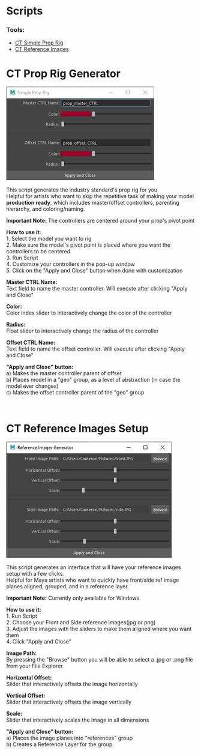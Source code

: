<p></p>
<div>
    <h1> Scripts </h1>
    <h3><b>Tools:</b></h3>
    <ul>
        <li><a href="#-ct-prop-rig-generator">CT Simple Prop Rig</a></li>
        <li><a href="#-ct-reference-images-setup">CT Reference Images</a></li>
    </ul>
</div>
<div>
    <!-- CT Prop Rig Generator -->
    <h1> CT Prop Rig Generator</h1>
    <img src="./media/ct_ui_prop_rig_generator.JPG" alt="CT Prop Rig Generator GUI">
    <p>This script generates the industry standard's prop rig for you<br>Helpful for artists who want to skip the repetitive task 
    of making your model <b>production ready</b>, which includes master/offset controllers, parenting hierarchy, and coloring/naming.</p>
    <p><b>Important Note: </b> The controllers are centered around your prop's pivot point</p>
    <p><b>How to use it:</b>
    <br>1. Select the model you want to rig
    <br>2. Make sure the model's pivot point is placed where you want the controllers to be centered
    <br>3. Run Script
    <br>4. Customize your controllers in the pop-up window
    <br>5. Click on the "Apply and Close" button when done with customization</p>
    <p><b>Master CTRL Name: </b><br>Text field to name the master controller. Will execute after clicking "Apply and Close"</p>
    <p><b>Color: </b><br>Color index slider to interactively change the color of the controller</p>
    <p><b>Radius: </b><br>Float slider to interactively change the radius of the controller</p>
    <p><b>Offset CTRL Name: </b><br>Text field to name the offset controller. Will execute after clicking "Apply and Close"</p>
    <p><b>"Apply and Close" button: </b>
    <br>a) Makes the master controller parent of offset
    <br>b) Places model in a "geo" group, as a level of abstraction (in case the model ever changes)
    <br>c) Makes the offset controller parent of the "geo" group </p>
    <br>
    <!-- CT Reference Images Setup -->
    <h1> CT Reference Images Setup</h1>
    <img src="./media/ct_ui_reference_images_generator.JPG" alt="CT Reference Images GUI">
    <p>This script generates an interface that will have your reference images setup with a few clicks. <br>Helpful for Maya artists who want to quickly have front/side ref image planes aligned, grouped, and in a reference layer.</p>
    <p><b>Important Note:</b> Currently only available for Windows.</p>
    <p><b>How to use it:</b>
    <br>1. Run Script
    <br>2. Choose your Front and Side reference images(jpg or png)
    <br>3. Adjust the images with the sliders to make them aligned where you want them
    <br>4. Click "Apply and Close"</p>
    <p><b>Image Path: </b><br>By pressing the "Browse" button you will be able to select a .jpg or .png file from your File Explorer.</p>
    <p><b>Horizontal Offset: </b><br>Slider that interactively offsets the image horizontally</p>
    <p><b>Vertical Offset: </b><br>Slider that interactively offsets the image vertically</p>
    <p><b>Scale: </b><br>Slider that interactively scales the image in all dimensions</p>
    <p><b>"Apply and Close" button: </b>
    <br>a) Places the image planes into "references" group
    <br>b) Creates a Reference Layer for the group</p>
    <br>
</div>